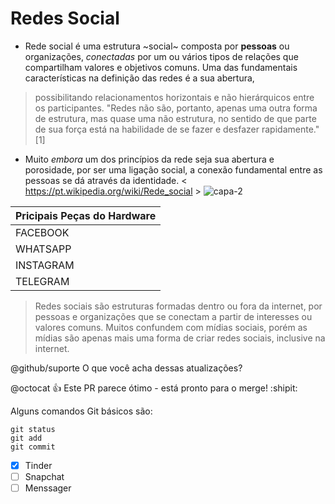 #  Redes Social

* Rede social é uma estrutura ~social~ composta por **pessoas** ou organizações, _conectadas_ por um ou vários tipos de relações
que compartilham valores e objetivos comuns. Uma das fundamentais características na definição das redes é a sua abertura, 
> possibilitando relacionamentos horizontais e não hierárquicos entre os participantes. "Redes não são, portanto, apenas uma outra forma de estrutura, 
mas quase uma não estrutura, no sentido de que parte de sua força está na habilidade de se fazer e desfazer rapidamente."[1]

* Muito _embora_ um dos princípios da rede seja sua abertura e porosidade, por ser uma ligação social, a 
conexão fundamental entre as pessoas se dá através da identidade.
< https://pt.wikipedia.org/wiki/Rede_social >
![capa-2](https://user-images.githubusercontent.com/71298055/93837838-06d57800-fc5e-11ea-9238-052e45b2c745.png)


 | Pricipais Peças do Hardware | 
 |-----------------------------|
 |        FACEBOOK             |
 |        WHATSAPP             | 
 |        INSTAGRAM            |
 |        TELEGRAM             |

> Redes sociais são estruturas formadas dentro ou fora da internet, por pessoas e organizações que se conectam a partir de interesses ou valores comuns. Muitos confundem com mídias sociais, porém as mídias são apenas mais uma forma de criar redes sociais, inclusive na internet.

@github/suporte O que você acha dessas atualizações?

@octocat :+1: Este PR parece ótimo - está pronto para o merge! :shipit:

Alguns comandos Git básicos são:
```
git status
git add
git commit
```

- [x] Tinder
- [ ] Snapchat
- [ ] Menssager
